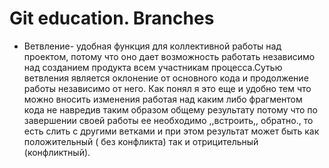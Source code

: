 # Git education. Branches 
 * Ветвление- удобная функция для коллективной работы над проектом, потому что оно дает возможность работать независимо над созданием продукта всем участникам процесса.Сутью ветвления является оклонение от основного кода и продолжение работы независимо от него. Как понял я это еще и удобно тем что можно вносить изменения работая над каким либо фрагментом кода не навредив таким образом общему результату потому что по завершении своей работы ее необходимо ,,встроить,, обратно., то есть слить с другими ветками и при этом результат может быть как положительный ( без конфликта) так и отрицительный (конфликтный).